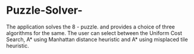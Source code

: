 # Puzzle-Solver-
The application solves the 8 - puzzle. and provides a choice of three algorithms for the same. The user can select between the Uniform Cost Search, A* using Manhattan distance heuristic and A* using misplaced tile heuristic. 
